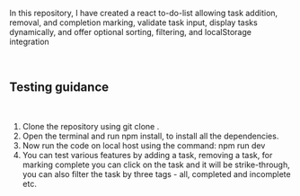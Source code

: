 <p>In this repository, I have created a react to-do-list allowing task addition, removal, and completion marking, validate task input, display tasks dynamically, and offer optional sorting, filtering, and localStorage integration</p>
<br>
<h2>Testing guidance</h2><br>
<ol>
  <li>Clone the repository using git clone <repo_url>.</li>
  <li>Open the terminal and run npm install, to install all the dependencies.</li>
  <li>Now run the code on local host using the command: npm run dev</li>
  <li>You can test various features by adding a task, removing a task, for marking complete you can click on the task and it will be strike-through, you can also filter the task by three tags - all, completed and incomplete etc.</li>
</ol>
